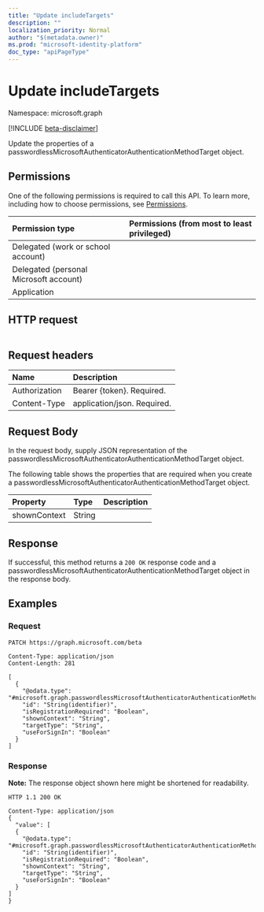 ```yaml
---
title: "Update includeTargets"
description: ""
localization_priority: Normal
author: "$(metadata.owner)"
ms.prod: "microsoft-identity-platform"
doc_type: "apiPageType"
---
```


# Update includeTargets

Namespace: microsoft.graph

[!INCLUDE [beta-disclaimer](../../includes/beta-disclaimer.md)]

Update the properties of a passwordlessMicrosoftAuthenticatorAuthenticationMethodTarget object.

## Permissions

One of the following permissions is required to call this API. To learn more, including how to choose permissions, see [Permissions](/graph/permissions-reference).

| Permission type                        | Permissions (from most to least privileged) |
| :------------------------------------- | :------------------------------------------ |
| Delegated (work or school account)     |                                             |
| Delegated (personal Microsoft account) |                                             |
| Application                            |                                             |

## HTTP request

<!-- {
  "blockType": "ignored"
}
-->

```http

```

## Request headers

| Name          | Description                 |
| :------------ | :-------------------------- |
| Authorization | Bearer {token}. Required.   |
| Content-Type  | application/json. Required. |

## Request Body

In the request body, supply JSON representation of the passwordlessMicrosoftAuthenticatorAuthenticationMethodTarget object.

<!-- Actions and Functions -->

<!-- CRUD Methods -->

The following table shows the properties that are required when you create a passwordlessMicrosoftAuthenticatorAuthenticationMethodTarget object.

| Property     | Type   | Description |
| :----------- | :----- | :---------- |
| shownContext | String |             |

## Response

If successful, this method returns a `200 OK` response code and a passwordlessMicrosoftAuthenticatorAuthenticationMethodTarget object in the response body.

## Examples

### Request

<!-- {
  "blockType": "request",
  "name": "update_includetargets"
}
-->

```http
PATCH https://graph.microsoft.com/beta

Content-Type: application/json
Content-Length: 281

[
  {
    "@odata.type": "#microsoft.graph.passwordlessMicrosoftAuthenticatorAuthenticationMethodTarget",
    "id": "String(identifier)",
    "isRegistrationRequired": "Boolean",
    "shownContext": "String",
    "targetType": "String",
    "useForSignIn": "Boolean"
  }
]

```

### Response

**Note:** The response object shown here might be shortened for readability.

<!-- {
  "blockType": "response",
  "truncated": true,
  "@odata.type": "$(this.ReturnTypeFullName)"
}
-->

```http
HTTP 1.1 200 OK

Content-Type: application/json
{
  "value": [
  {
    "@odata.type": "#microsoft.graph.passwordlessMicrosoftAuthenticatorAuthenticationMethodTarget",
    "id": "String(identifier)",
    "isRegistrationRequired": "Boolean",
    "shownContext": "String",
    "targetType": "String",
    "useForSignIn": "Boolean"
  }
]
}

```
